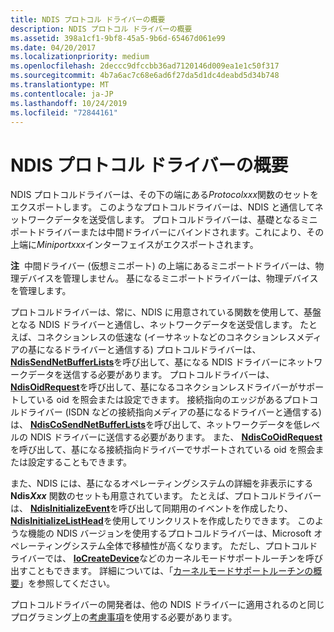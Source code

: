 ```yaml
---
title: NDIS プロトコル ドライバーの概要
description: NDIS プロトコル ドライバーの概要
ms.assetid: 398a1cf1-9bf8-45a5-9b6d-65467d061e99
ms.date: 04/20/2017
ms.localizationpriority: medium
ms.openlocfilehash: 2deccc9dfccbb36ad7120146d009ea1e1c50f317
ms.sourcegitcommit: 4b7a6ac7c68e6ad6f27da5d1dc4deabd5d34b748
ms.translationtype: MT
ms.contentlocale: ja-JP
ms.lasthandoff: 10/24/2019
ms.locfileid: "72844161"
---
```

# <a name="introduction-to-ndis-protocol-drivers"></a>NDIS プロトコル ドライバーの概要


NDIS プロトコルドライバーは、その下の端にある*Protocolxxx*関数のセットをエクスポートします。 このようなプロトコルドライバーは、NDIS と通信してネットワークデータを送受信します。 プロトコルドライバーは、基礎となるミニポートドライバーまたは中間ドライバーにバインドされます。これにより、その上端に*Miniportxxx*インターフェイスがエクスポートされます。

**注**  中間ドライバー (仮想ミニポート) の上端にあるミニポートドライバーは、物理デバイスを管理しません。 基になるミニポートドライバーは、物理デバイスを管理します。

 

プロトコルドライバーは、常に、NDIS に用意されている関数を使用して、基盤となる NDIS ドライバーと通信し、ネットワークデータを送受信します。 たとえば、コネクションレスの低速な (イーサネットなどのコネクションレスメディアの基になるドライバーと通信する) プロトコルドライバーは、 [**NdisSendNetBufferLists**](https://docs.microsoft.com/windows-hardware/drivers/ddi/ndis/nf-ndis-ndissendnetbufferlists)を呼び出して、基になる NDIS ドライバーにネットワークデータを送信する必要があります。 プロトコルドライバーは、 [**NdisOidRequest**](https://docs.microsoft.com/windows-hardware/drivers/ddi/ndis/nf-ndis-ndisoidrequest)を呼び出して、基になるコネクションレスドライバーがサポートしている oid を照会または設定できます。 接続指向のエッジがあるプロトコルドライバー (ISDN などの接続指向メディアの基になるドライバーと通信する) は、 [**NdisCoSendNetBufferLists**](https://docs.microsoft.com/windows-hardware/drivers/ddi/ndis/nf-ndis-ndiscosendnetbufferlists)を呼び出して、ネットワークデータを低レベルの NDIS ドライバーに送信する必要があります。 また、 [**NdisCoOidRequest**](https://docs.microsoft.com/windows-hardware/drivers/ddi/ndis/nf-ndis-ndiscooidrequest)を呼び出して、基になる接続指向ドライバーでサポートされている oid を照会または設定することもできます。

また、NDIS には、基になるオペレーティングシステムの詳細を非表示にする**Ndis<em>Xxx</em>** 関数のセットも用意されています。 たとえば、プロトコルドライバーは、 [**NdisInitializeEvent**](https://docs.microsoft.com/windows-hardware/drivers/ddi/ndis/nf-ndis-ndisinitializeevent)を呼び出して同期用のイベントを作成したり、 [**NdisInitializeListHead**](https://docs.microsoft.com/windows-hardware/drivers/ddi/ndis/nf-ndis-ndisinitializelisthead)を使用してリンクリストを作成したりできます。 このような機能の NDIS バージョンを使用するプロトコルドライバーは、Microsoft オペレーティングシステム全体で移植性が高くなります。 ただし、プロトコルドライバーでは、 [**IoCreateDevice**](https://docs.microsoft.com/windows-hardware/drivers/ddi/wdm/nf-wdm-iocreatedevice)などのカーネルモードサポートルーチンを呼び出すこともできます。 詳細については、「[カーネルモードサポートルーチンの概要](https://docs.microsoft.com/windows-hardware/drivers/ddi/index)」を参照してください。

プロトコルドライバーの開発者は、他の NDIS ドライバーに適用されるのと同じプログラミング上の[考慮事項](network-driver-programming-considerations.md)を使用する必要があります。

 

 





